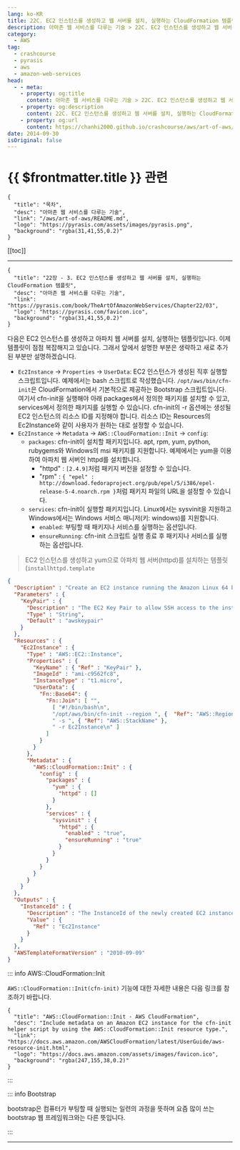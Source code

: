 ```yaml
---
lang: ko-KR
title: 22C. EC2 인스턴스를 생성하고 웹 서버를 설치, 실행하는 CloudFormation 템플릿
description: 아마존 웹 서비스를 다루는 기술 > 22C. EC2 인스턴스를 생성하고 웹 서버를 설치, 실행하는 CloudFormation 템플릿
category:
  - AWS
tag: 
  - crashcourse
  - pyrasis
  - aws 
  - amazon-web-services
head:
  - - meta:
    - property: og:title
      content: 아마존 웹 서비스를 다루는 기술 > 22C. EC2 인스턴스를 생성하고 웹 서버를 설치, 실행하는 CloudFormation 템플릿
    - property: og:description
      content: 22C. EC2 인스턴스를 생성하고 웹 서버를 설치, 실행하는 CloudFormation 템플릿
    - property: og:url
      content: https://chanhi2000.github.io/crashcourse/aws/art-of-aws/22C.html
date: 2014-09-30
isOriginal: false
---
```


# {{ $frontmatter.title }} 관련

```component VPCard
{
  "title": "목차",
  "desc": "아마존 웹 서비스를 다루는 기술",
  "link": "/aws/art-of-aws/README.md",
  "logo": "https://pyrasis.com/assets/images/pyrasis.png",
  "background": "rgba(31,41,55,0.2)"
}
```

[[toc]]

---

```component VPCard
{
  "title": "22장 - 3. EC2 인스턴스를 생성하고 웹 서버를 설치, 실행하는 CloudFormation 템플릿",
  "desc": "아마존 웹 서비스를 다루는 기술",
  "link": "https://pyrasis.com/book/TheArtOfAmazonWebServices/Chapter22/03",
  "logo": "https://pyrasis.com/favicon.ico",
  "background": "rgba(31,41,55,0.2)"
}
```

다음은 EC2 인스턴스를 생성하고 아파치 웹 서버를 설치, 실행하는 템플릿입니다. 이제 템플릿이 점점 복잡해지고 있습니다. 그래서 앞에서 설명한 부분은 생략하고 새로 추가된 부분만 설명하겠습니다.

- `Ec2Instance` → `Properties` → `UserData`: EC2 인스턴스가 생성된 직후 실행할 스크립트입니다. 예제에서는 bash 스크립트로 작성했습니다. <FontIcon icon="fas fa-folder-open"/>`/opt/aws/bin/cfn-init`은 CloudFormation에서 기본적으로 제공하는 Bootstrap 스크립트입니다. 여기서 cfn-init을 실행해야 아래 packages에서 정의한 패키지를 설치할 수 있고, services에서 정의한 패키지를 실행할 수 있습니다. cfn-init의 -r 옵션에는 생성될 EC2 인스턴스의 리소스 ID를 지정해야 합니다. 리소스 ID는 Resources의 Ec2Instance와 같이 사용자가 원하는 대로 설정할 수 있습니다.
- `Ec2Instance` → `Metadata` → `AWS::CloudFormation::Init` → `config`:
  - `packages`: cfn-init이 설치할 패키지입니다. apt, rpm, yum, python, rubygems와 Windows의 msi 패키지를 지원합니다. 예제에서는 yum을 이용하여 아파치 웹 서버인 httpd를 설치합니다.
    - "httpd" : `[2.4.9]`처럼 패키지 버전을 설정할 수 있습니다.
    - "rpm" : `{ "epel" : http://download.fedoraproject.org/pub/epel/5/i386/epel-release-5-4.noarch.rpm }`처럼 패키지 파일의 URL을 설정할 수 있습니다.
  - `services`: cfn-init이 실행할 패키지입니다. Linux에서는 sysvinit을 지원하고 Windows에서는 Windows 서비스 매니저(키: windows)를 지원합니다.
    - `enabled`: 부팅할 때 패키지나 서비스를 실행하는 옵션입니다.
    - `ensureRunning`: cfn-init 스크립트 실행 종료 후 패키지나 서비스를 실행하는 옵션입니다.

> EC2 인스턴스를 생성하고 yum으로 아파치 웹 서버(httpd)를 설치하는 템플릿(`installhttpd.template`

```json
{
  "Description" : "Create an EC2 instance running the Amazon Linux 64 bit AMI.",
  "Parameters" : {
    "KeyPair" : {
      "Description" : "The EC2 Key Pair to allow SSH access to the instance",
      "Type" : "String",
      "Default" : "awskeypair"
    }
  },
  "Resources" : {
    "Ec2Instance" : {
      "Type" : "AWS::EC2::Instance",
      "Properties" : {
        "KeyName" : { "Ref" : "KeyPair" },
        "ImageId" : "ami-c9562fc8",
        "InstanceType" : "t1.micro",
        "UserData": {
          "Fn::Base64": {
            "Fn::Join": [ "",
              [ "#!/bin/bash\n",
              "/opt/aws/bin/cfn-init --region ", {  "Ref": "AWS::Region" },
              " -s ", { "Ref": "AWS::StackName" },
              " -r Ec2Instance\n" ]
            ]
          }
        }
      },
      "Metadata" : {
        "AWS::CloudFormation::Init" : {
          "config" : {
            "packages" : {
              "yum" : {
                "httpd" : []
              }
            },
            "services" : {
              "sysvinit" : {
                "httpd" : {
                  "enabled" : "true",
                  "ensureRunning" : "true"
                }
              }
            }
          }
        }
      }
    }
  },
  "Outputs" : {
    "InstanceId" : {
      "Description" : "The InstanceId of the newly created EC2 instance",
      "Value" : {
        "Ref" : "Ec2Instance"
      }
    }
  },
  "AWSTemplateFormatVersion" : "2010-09-09"
}
```

::: info AWS::CloudFormation::Init

`AWS::CloudFormation::Init(cfn-init)` 기능에 대한 자세한 내용은 다음 링크를 참조하기 바랍니다.

```component VPCard
{
  "title": "AWS::CloudFormation::Init - AWS CloudFormation",
  "desc": "Include metadata on an Amazon EC2 instance for the cfn-init helper script by using the AWS::CloudFormation::Init resource type.",
  "link": "https://docs.aws.amazon.com/AWSCloudFormation/latest/UserGuide/aws-resource-init.html",
  "logo": "https://docs.aws.amazon.com/assets/images/favicon.ico",
  "background": "rgba(247,155,38,0.2)"
}
```

:::

::: info Bootstrap

bootstrap은 컴퓨터가 부팅할 때 실행되는 일련의 과정을 뜻하며 요즘 많이 쓰는 bootstrap 웹 프레임워크와는 다른 뜻입니다.

:::

---

<TagLinks />